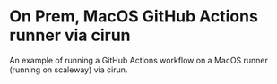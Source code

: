 # On Prem, MacOS GitHub Actions runner via cirun

An example of running a GitHub Actions workflow on a MacOS runner (running on scaleway) via cirun.
